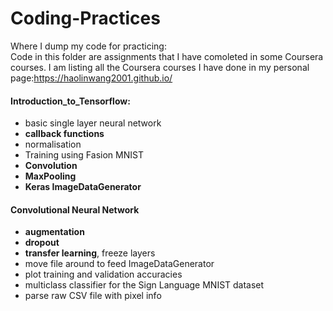 # Coding-Practices
Where I dump my code for practicing:  
Code in this folder are assignments that I have comoleted in some Coursera courses. I am listing all the Coursera courses I have done in my personal page:https://haolinwang2001.github.io/  
  
#### Introduction_to_Tensorflow: 
- basic single layer neural network
- **callback functions**
- normalisation
- Training using Fasion MNIST
- **Convolution**
- **MaxPooling**
- **Keras ImageDataGenerator**   

  
 #### Convolutional Neural Network
- **augmentation**
- **dropout**
- **transfer learning**, freeze layers
- move file around to feed ImageDataGenerator
- plot training and validation accuracies
- multiclass classifier for the Sign Language MNIST dataset
- parse raw CSV file with pixel info
